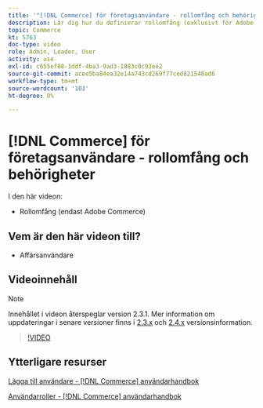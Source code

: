 ```yaml
---
title: '"[!DNL Commerce] för företagsanvändare - rollomfång och behörigheter"'
description: Lär dig hur du definierar rollomfång (exklusivt för Adobe Commerce) och tillhörande behörigheter per webbplats eller butik.
topic: Commerce
kt: 5763
doc-type: video
role: Admin, Leader, User
activity: use
exl-id: c655ef88-1ddf-4ba3-9ad3-1883c0c93ee2
source-git-commit: acee5ba84ea32e14a743cd269f77ced821548ad6
workflow-type: tm+mt
source-wordcount: '103'
ht-degree: 0%

---
```


# [!DNL Commerce] för företagsanvändare - rollomfång och behörigheter

I den här videon:

- Rollomfång (endast Adobe Commerce)

## Vem är den här videon till?

- Affärsanvändare

## Videoinnehåll

>[!NOTE]
>
>Innehållet i videon återspeglar version 2.3.1. Mer information om uppdateringar i senare versioner finns i [ 2.3.x](https://devdocs.magento.com/guides/v2.3/release-notes/bk-release-notes.html) och [2.4.x](https://devdocs.magento.com/guides/v2.4/release-notes/bk-release-notes.html) versionsinformation.

>[!VIDEO](https://video.tv.adobe.com/v/35948?quality=12&learn=on)

## Ytterligare resurser

[Lägga till användare - [!DNL Commerce] användarhandbok](https://docs.magento.com/user-guide/system/permissions-users-all.html)

[Användarroller - [!DNL Commerce] användarhandbok](https://docs.magento.com/user-guide/system/permissions-user-roles.html)
